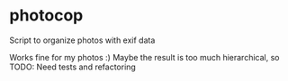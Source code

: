 # photocop
Script to organize photos with exif data

Works fine for my photos :)
Maybe the result is too much hierarchical, so
TODO: Need tests and refactoring
